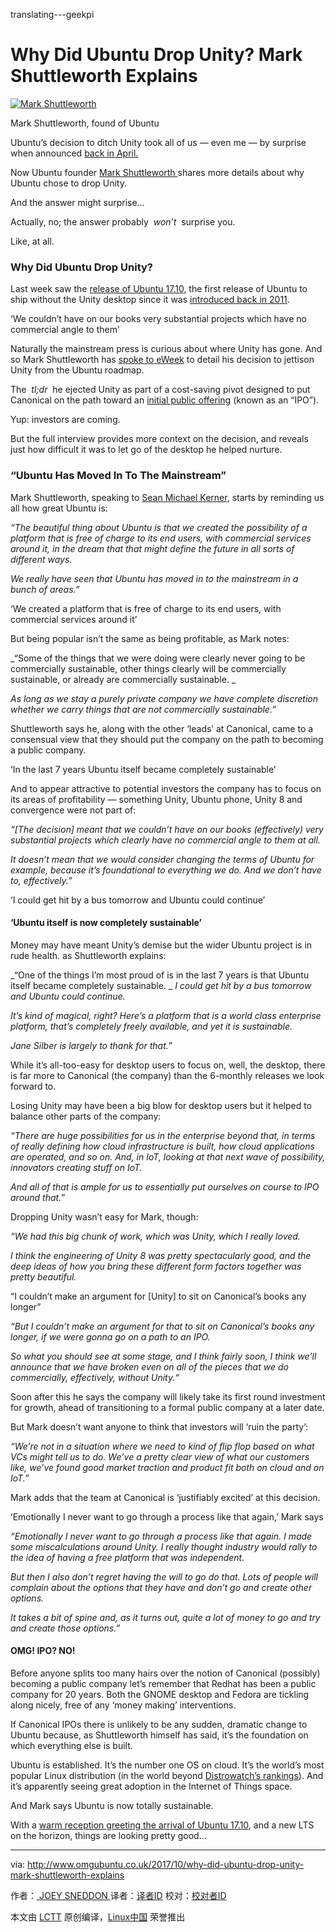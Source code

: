 translating---geekpi

# Why Did Ubuntu Drop Unity? Mark Shuttleworth Explains

 [![Mark Shuttleworth](https://trw.431.night8.win/yy.php/VoOI3_2F/urK7uFz_/2Fif8b9N/zDSDrgLt/dU3oaoGy/TM2etmgU/1jk67s77/0w3ZM_2F/fi_2BnMN/DP2NDdJ3/jL_2F3qj/xOKtYNKY/BYNRj6S2/w_3D/b0/)][6] 

Mark Shuttleworth, found of Ubuntu

Ubuntu’s decision to ditch Unity took all of us — even me — by surprise when announced [back in April.][4]

Now Ubuntu founder [Mark Shuttleworth ][7]shares more details about why Ubuntu chose to drop Unity.

And the answer might surprise…

Actually, no; the answer probably  _won’t_  surprise you.

Like, at all.

### Why Did Ubuntu Drop Unity?

Last week saw the [release of Ubuntu 17.10][8], the first release of Ubuntu to ship without the Unity desktop since it was [introduced back in 2011][9].

‘We couldn’t have on our books very substantial projects which have no commercial angle to them’

Naturally the mainstream press is curious about where Unity has gone. And so Mark Shuttleworth has [spoke to eWeek][10] to detail his decision to jettison Unity from the Ubuntu roadmap.

The  _tl;dr_  he ejected Unity as part of a cost-saving pivot designed to put Canonical on the path toward an [initial public offering][11] (known as an “IPO”).

Yup: investors are coming.

But the full interview provides more context on the decision, and reveals just how difficult it was to let go of the desktop he helped nurture.

### “Ubuntu Has Moved In To The Mainstream”

Mark Shuttleworth, speaking to [Sean Michael Kerner,][12] starts by reminding us all how great Ubuntu is:

 _“The beautiful thing about Ubuntu is that we created the possibility of a platform that is free of charge to its end users, with commercial services around it, in the dream that that might define the future in all sorts of different ways._ 

 _We really have seen that Ubuntu has moved in to the mainstream in a bunch of areas.”_ 

‘We created a platform that is free of charge to its end users, with commercial services around it’

But being popular isn’t the same as being profitable, as Mark notes:

 _“Some of the things that we were doing were clearly never going to be commercially sustainable, other things clearly will be commercially sustainable, or already are commercially sustainable. _ 

 _As long as we stay a purely private company we have complete discretion whether we carry things that are not commercially sustainable.”_ 

Shuttleworth says he, along with the other ‘leads’ at Canonical, came to a consensual view that they should put the company on the path to becoming a public company.

‘In the last 7 years Ubuntu itself became completely sustainable’

And to appear attractive to potential investors the company has to focus on its areas of profitability — something Unity, Ubuntu phone, Unity 8 and convergence were not part of:

 _“[The decision] meant that we couldn’t have on our books (effectively) very substantial projects which clearly have no commercial angle to them at all._ 

 _It doesn’t mean that we would consider changing the terms of Ubuntu for example, because it’s foundational to everything we do. And we don’t have to, effectively.”_ 

‘I could get hit by a bus tomorrow and Ubuntu could continue’

#### ‘Ubuntu itself is now completely sustainable’

Money may have meant Unity’s demise but the wider Ubuntu project is in rude health. as Shuttleworth explains:

 _“One of the things I’m most proud of is in the last 7 years is that Ubuntu itself became completely sustainable. _  _I could get hit by a bus tomorrow and Ubuntu could continue._ 

 _It’s kind of magical, right? Here’s a platform that is a world class enterprise platform, that’s completely freely available, and yet it is sustainable._ 

 _Jane Silber is largely to thank for that.”_ 

While it’s all-too-easy for desktop users to focus on, well, the desktop, there is far more to Canonical (the company) than the 6-monthly releases we look forward to.

Losing Unity may have been a big blow for desktop users but it helped to balance other parts of the company:

 _“There are huge possibilities for us in the enterprise beyond that, in terms of really defining how cloud infrastructure is built, how cloud applications are operated, and so on. And, in IoT, looking at that next wave of possibility, innovators creating stuff on IoT._ 

 _And all of that is ample for us to essentially put ourselves on course to IPO around that.”_ 

Dropping Unity wasn’t easy for Mark, though:

 _“We had this big chunk of work, which was Unity, which I really loved._ 

 _I think the engineering of Unity 8 was pretty spectacularly good, and the deep ideas of how you bring these different form factors together was pretty beautiful._ 

“I couldn’t make an argument for [Unity] to sit on Canonical’s books any longer”

 _“But I couldn’t make an argument for that to sit on Canonical’s books any longer, if we were gonna go on a path to an IPO._ 

 _So what you should see at some stage, and I think fairly soon, I think we’ll announce that we have broken even on all of the pieces that we do commercially, effectively, without Unity.“_ 

Soon after this he says the company will likely take its first round investment for growth, ahead of transitioning to a formal public company at a later date.

But Mark doesn’t want anyone to think that investors will ‘ruin the party’:

 _“We’re not in a situation where we need to kind of flip flop based on what VCs might tell us to do. We’ve a pretty clear view of what our customers like, we’ve found good market traction and product fit both on cloud and on IoT.”_ 

Mark adds that the team at Canonical is ‘justifiably excited’ at this decision.

‘Emotionally I never want to go through a process like that again,’ Mark says

 _“Emotionally I never want to go through a process like that again. I made some miscalculations around Unity. I really thought industry would rally to the idea of having a free platform that was independent._ 

 _But then I also don’t regret having the will to go do that. Lots of people will complain about the options that they have and don’t go and create other options._ 

 _It takes a bit of spine and, as it turns out, quite a lot of money to go and try and create those options.”_ 

#### OMG! IPO? NO!

Before anyone splits too many hairs over the notion of Canonical (possibly) becoming a public company let’s remember that Redhat has been a public company for 20 years. Both the GNOME desktop and Fedora are tickling along nicely, free of any ‘money making’ interventions.

If Canonical IPOs there is unlikely to be any sudden, dramatic change to Ubuntu because, as Shuttleworth himself has said, it’s the foundation on which everything else is built.

Ubuntu is established. It’s the number one OS on cloud. It’s the world’s most popular Linux distribution (in the world beyond [Distrowatch’s rankings][13]). And it’s apparently seeing great adoption in the Internet of Things space.

And Mark says Ubuntu is now totally sustainable.

With a [warm reception greeting the arrival of Ubuntu 17.10][14], and a new LTS on the horizon, things are looking pretty good…

--------------------------------------------------------------------------------

via: http://www.omgubuntu.co.uk/2017/10/why-did-ubuntu-drop-unity-mark-shuttleworth-explains

作者：[ JOEY SNEDDON  ][a]
译者：[译者ID](https://github.com/译者ID)
校对：[校对者ID](https://github.com/校对者ID)

本文由 [LCTT](https://github.com/LCTT/TranslateProject) 原创编译，[Linux中国](https://linux.cn/) 荣誉推出

[a]:https://plus.google.com/117485690627814051450/?rel=author
[1]:https://trw.431.night8.win/yy.php/H5aIh_2F/ywcKfGz_/2BKS471c/l3mPrAOp/L1WrIpnn/GpPc4TFY/yHh6t5Cu/gk7ZPrW2/omFcT6ao/A9I_3D/b0/
[2]:https://trw.431.night8.win/yy.php/VoOI3_2F/urK7uFz_/2Fif8b9N/zDSDrgLt/dU38e9i0/RMyYqikJ/lzgv8Nfz/0gk_3D/b0/
[3]:https://trw.431.night8.win/yy.php/VoOI3_2F/urK7uFz_/2Fif8b9N/zDSDrgLt/dU38e9i0/RMyYqikO/nDs5/b0/
[4]:https://trw.431.night8.win/yy.php/VoOI3_2F/urK7uFz_/2Fif8b9N/zDSDrgLt/dU2tKp3m/DJPe_2FH/MCjCI_2B/94yrj1PG/NeqgpjVN/F7WuA815/jIj6rCNO/KcNXKJ1Y/cEP_2BUn/_2Fb/b0/
[5]:https://trw.431.night8.win/yy.php/VoOI3_2F/urK7uFz_/2Fif8b9N/zDSDrgLt/dU2tKp3m/DJLa_2FH/EIgGEu68/W3whyDb7/Om4zhPVa/LtGc511Z/WysilILZ/4JLodYKV/r1TGTQPz/vy99PlQJ/jKI1w_3D/b0/
[6]:https://trw.431.night8.win/yy.php/VoOI3_2F/urK7uFz_/2Fif8b9N/zDSDrgLt/dU3oaoGy/TM2etmgU/1jk67s77/0w3ZM_2F/fi_2BnMN/DP2NDdJ3/jL_2F3qj/xOKtYNKY/BYNRj6S2/w_3D/b0/
[7]:https://trw.431.night8.win/yy.php/H5aIh_2B/myK6OBw_/2BSN4bVQ/2DSPs0u3/aQv0c4Oc/QtGBjFUI/jDg_2B7s/Tt2AyCaQ/_3D_3D/b0/
[8]:https://trw.431.night8.win/yy.php/VoOI3_2F/urK7uFz_/2Fif8b9N/zDSDrgLt/dU2tKp3m/DJLa_2FH/MCjCI_2B/94yrgFPH/MeqhqzBY/W6GlQcZ5/wJjqrS1J/b0/
[9]:https://trw.431.night8.win/yy.php/VoOI3_2F/urK7uFz_/2Fif8b9N/zDSDrgLt/dU2tKp3h/DJLa_2FH/MCjCI_2B/94yrhlPG/NeqmoDVJ/Q_2F_2Bk/CcZ91IDr/8ixfNdgO/KYI_3D/b0/
[10]:https://trw.431.night8.win/yy.php/VoOI3_2F/urK7Gfze/iWqrJW1D/WFr1j9bB/Ltc9_2B0/DsKao3VP/mi0k7c_2/Fz1B_2Ba/LKi94yxc/TrrtGM8x/yJzw8ilJ/a8YYM5xY/KBvlVWLW/Mn6z_2B8/XgVNTHKF/zugKBoCH/NJcQJTvL/37D4mgxw/_3D_3D/b0/
[11]:https://trw.431.night8.win/yy.php/H5aIh_2B/myK6OBw_/2BSN4bVQ/2DSPs0u3/aQv0c4OY/TcqeumcM/pjw_2F4M/3z1CGZZ6/G2vDVTXQ/_3D_3D/b0/
[12]:https://trw.431.night8.win/yy.php/H5aIh_2F/irbKCczf/_2FT575U/lk6FokTS/cRftdM29/StCe/b0/
[13]:https://trw.431.night8.win/yy.php/VoOIzOWv/caaH3_2B/yJ57kX2n/WN7lj5fA/76NNy5U5/yOunUUiy/Uo99Xz2B/DLdKWmoC/hI/b0/
[14]:https://trw.431.night8.win/yy.php/VoOI3_2F/urK7uFz_/2Fif8b9N/zDSDrgLt/dU2tKp3m/DJLa_2FH/MCjCI_2B/94yrgFPH/MeqhqypU/X6XtHs9p/z4jqrw_3/D_3D/b0/
